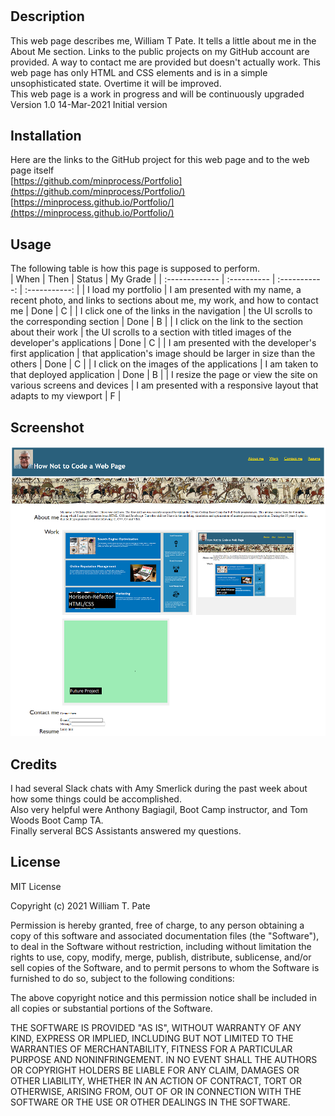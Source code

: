 # <Portfolio>
## Description
This web page describes me, William T Pate. It tells a little about me in the About Me section. Links to the public projects on my GitHub account are provided. A way to contact me are provided but doesn't actually work. This web page has only HTML and CSS elements and is in a simple unsophisticated state. Overtime it will be improved.
</br>
This web page is a work in progress and will be continuously upgraded
</br>
Version 1.0 14-Mar-2021 Initial version

## Installation
Here are the links to the GitHub project for this web page and to the web page itself
</br>
[https://github.com/minprocess/Portfolio](https://github.com/minprocess/Portfolio/)
</br>
[https://minprocess.github.io/Portfolio/](https://minprocess.github.io/Portfolio/)

## Usage

The following table is how this page is supposed to perform.
</br>
| When | Then | Status | My Grade |
| :------------- | :---------- | :-----------: | :-----------: |
| I load my portfolio | I am presented with my name, a recent photo, and links to sections about me, my work, and how to contact me | Done | C |
| I click one of the links in the navigation | the UI scrolls to the corresponding section | Done | B |
| I click on the link to the section about their work | the UI scrolls to a section with titled images of the developer's applications | Done | C |
| I am presented with the developer's first application | that application's image should be larger in size than the others | Done | C |
| I click on the images of the applications | I am taken to that deployed application | Done | B |
| I resize the page or view the site on various screens and devices | I am presented with a responsive layout that adapts to my viewport | F |

## Screenshot
![Screenshot](assets/images/screenshot.png)

## Credits
I had several Slack chats with Amy Smerlick during the past week about how some things could be accomplished.
</br>
Also very helpful were Anthony Bagiagil, Boot Camp instructor, and Tom Woods Boot Camp TA.
</br>
Finally serveral BCS Assistants answered my questions.
</br>

## License
MIT License

Copyright (c) 2021 William T. Pate

Permission is hereby granted, free of charge, to any person obtaining a copy
of this software and associated documentation files (the "Software"), to deal
in the Software without restriction, including without limitation the rights
to use, copy, modify, merge, publish, distribute, sublicense, and/or sell
copies of the Software, and to permit persons to whom the Software is
furnished to do so, subject to the following conditions:

The above copyright notice and this permission notice shall be included in all
copies or substantial portions of the Software.

THE SOFTWARE IS PROVIDED "AS IS", WITHOUT WARRANTY OF ANY KIND, EXPRESS OR
IMPLIED, INCLUDING BUT NOT LIMITED TO THE WARRANTIES OF MERCHANTABILITY,
FITNESS FOR A PARTICULAR PURPOSE AND NONINFRINGEMENT. IN NO EVENT SHALL THE
AUTHORS OR COPYRIGHT HOLDERS BE LIABLE FOR ANY CLAIM, DAMAGES OR OTHER
LIABILITY, WHETHER IN AN ACTION OF CONTRACT, TORT OR OTHERWISE, ARISING FROM,
OUT OF OR IN CONNECTION WITH THE SOFTWARE OR THE USE OR OTHER DEALINGS IN THE
SOFTWARE.

